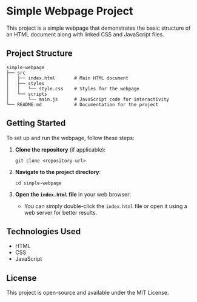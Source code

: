 # Simple Webpage Project

This project is a simple webpage that demonstrates the basic structure of an HTML document along with linked CSS and JavaScript files.

## Project Structure

```
simple-webpage
├── src
│   ├── index.html       # Main HTML document
│   ├── styles
│   │   └── style.css    # Styles for the webpage
│   └── scripts
│       └── main.js      # JavaScript code for interactivity
└── README.md            # Documentation for the project
```

## Getting Started

To set up and run the webpage, follow these steps:

1. **Clone the repository** (if applicable):
   ```
   git clone <repository-url>
   ```

2. **Navigate to the project directory**:
   ```
   cd simple-webpage
   ```

3. **Open the `index.html` file** in your web browser:
   - You can simply double-click the `index.html` file or open it using a web server for better results.

## Technologies Used

- HTML
- CSS
- JavaScript

## License

This project is open-source and available under the MIT License.